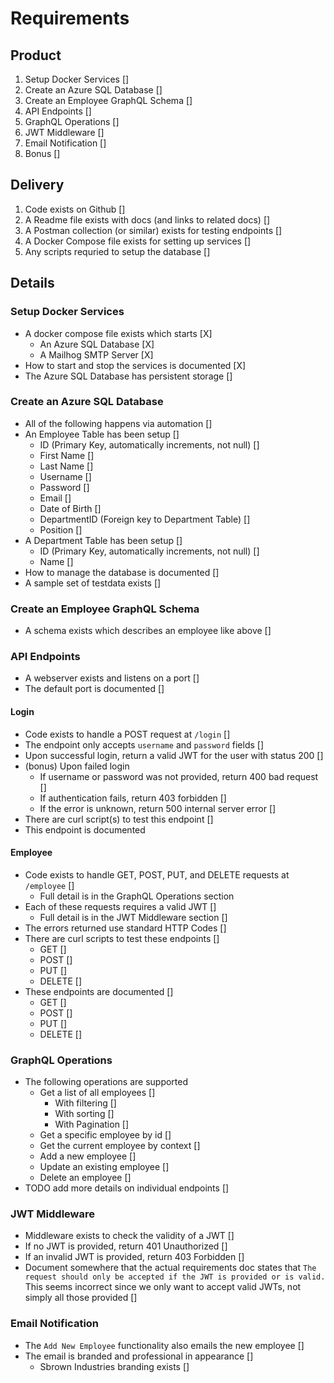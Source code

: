 # Requirements

## Product

1. Setup Docker Services []
2. Create an Azure SQL Database []
3. Create an Employee GraphQL Schema []
4. API Endpoints []
5. GraphQL Operations []
6. JWT Middleware []
7. Email Notification []
8. Bonus []

## Delivery

1. Code exists on Github []
1. A Readme file exists with docs (and links to related docs) []
1. A Postman collection (or similar) exists for testing endpoints []
1. A Docker Compose file exists for setting up services []
1. Any scripts requried to setup the database []

## Details

### Setup Docker Services

* A docker compose file exists which starts [X]
    * An Azure SQL Database [X]
    * A Mailhog SMTP Server [X]
* How to start and stop the services is documented [X]
* The Azure SQL Database has persistent storage []

### Create an Azure SQL Database

* All of the following happens via automation []
* An Employee Table has been setup []
    * ID (Primary Key, automatically increments, not null) []
    * First Name []
    * Last Name []
    * Username []
    * Password []
    * Email []
    * Date of Birth []
    * DepartmentID (Foreign key to Department Table) []
    * Position []
* A Department Table has been setup []
    * ID (Primary Key, automatically increments, not null) []
    * Name []
* How to manage the database is documented []
* A sample set of testdata exists []

### Create an Employee GraphQL Schema

* A schema exists which describes an employee like above []

### API Endpoints

* A webserver exists and listens on a port []
* The default port is documented []

#### Login

* Code exists to handle a POST request at `/login` []
* The endpoint only accepts `username` and `password` fields []
* Upon successful login, return a valid JWT for the user with status 200 []
* (bonus) Upon failed login
    * If username or password was not provided, return 400 bad request []
    * If authentication fails, return 403 forbidden []
    * If the error is unknown, return 500 internal server error []
* There are curl script(s) to test this endpoint []
* This endpoint is documented

#### Employee

* Code exists to handle GET, POST, PUT, and DELETE requests at `/employee` []
    * Full detail is in the GraphQL Operations section
* Each of these requests requires a valid JWT []
    * Full detail is in the JWT Middleware section []
* The errors returned use standard HTTP Codes []
* There are curl scripts to test these endpoints []
    * GET []
    * POST []
    * PUT []
    * DELETE []
* These endpoints are documented []
    * GET []
    * POST []
    * PUT []
    * DELETE []

### GraphQL Operations

* The following operations are supported
    * Get a list of all employees []
        * With filtering []
        * With sorting []
        * With Pagination []
    * Get a specific employee by id []
    * Get the current employee by context []
    * Add a new employee []
    * Update an existing employee []
    * Delete an employee []
* TODO add more details on individual endpoints []

### JWT Middleware

* Middleware exists to check the validity of a JWT []
* If no JWT is provided, return 401 Unauthorized []
* If an invalid JWT is provided, return 403 Forbidden []
* Document somewhere that the actual requirements doc states that `The request should only be
accepted if the JWT is provided or is valid.` This seems incorrect since we only want to accept
valid JWTs, not simply all those provided []

### Email Notification

* The `Add New Employee` functionality also emails the new employee []
* The email is branded and professional in appearance []
    * Sbrown Industries branding exists []
